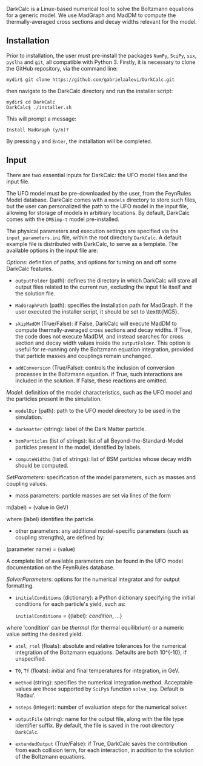 DarkCalc is a Linux-based numerical tool to solve the Boltzmann equations for a generic model. We use MadGraph and MadDM to compute the thermally-averaged cross sections and decay widths relevant for the model.

## Installation

Prior to installation, the user must pre-install the packages `NumPy`, `SciPy`, `six`, `pyslha` and `git`, all compatible with Python 3. Firstly, it is necessary to clone the GitHub repository, via the command line:
```
mydir$ git clone https://github.com/gabrielaalevi/DarkCalc.git
```
then navigate to the DarkCalc directory and run the installer script:
```
mydir$ cd DarkCalc
DarkCalc$ ./installer.sh
```
This will prompt a message:
```
Install MadGraph (y/n)?
```
By pressing `y` and `Enter`, the installation will be completed.

## Input

There are two essential inputs for DarkCalc: the UFO model files and the input file. 

The UFO model must be pre-downloaded by the user, from the FeynRules Model database. DarkCalc comes with a `models` directory to store such files, but the user can personalized the path to the UFO model in the input file, allowing for storage of models in arbitrary locations. By default, DarkCalc comes with the `DMSimp-t` model pre-installed.

The physical parameters and execution settings are specified via the `input_parameters.ini` file, within the root directory `DarkCalc`. A default example file is distributed with DarkCalc, to serve as a template. The available options in the input file are:

*Options*: definition of paths, and options for turning on and off some DarkCalc features.

- `outputFolder` (path): defines the directory in which DarkCalc will store all output files related to the current run, excluding the input file itself and the solution file.
  
- `MadGraphPath` (path): specifies the installation path for MadGraph. If the user executed the installer script, it should be set to \texttt{MG5}.
  
- `skipMadDM` (True/False): if False, DarkCalc will execute MadDM to compute thermally-averaged cross sections and decay widths. If True, the code does not execute MadDM, and instead searches for cross section and decay width values inside the `outputFolder`. This option is useful for re-running only the Boltzmann equation integration, provided that particle masses and couplings remain unchanged.
  
- `addConversion` (True/False): controls the inclusion of conversion processes in the Boltzmann equation. if True, such interactions are included in the solution. If False, these reactions are omitted.
  
*Model*: definition of the model characteristics, such as the UFO model and the particles present in the simulation.

- `modelDir` (path): path to the UFO model directory to be used in the simulation.
  
- `darkmatter` (string): label of the Dark Matter particle.
  
- `bsmParticles` (list of strings): list of all Beyond-the-Standard-Model particles present in the model, identified by labels.
  
- `computeWidths` (list of strings): list of BSM particles whose decay width should be computed.
  
*SetParameters*: specification of the model parameters, such as masses and coupling values.

- mass parameters: particle masses are set via lines of the form

m(label) = (value in GeV)

where (label) identifies the particle.

- other parameters: any additional model-specific parameters (such as coupling strengths), are defined by:
  
(parameter name) = (value)

  A complete list of available parameters can be found in the UFO model documentation on the FeynRules database.
  
*SolverParameters*: options for the numerical integrator and for output formatting.

- `initialConditions` (dictionary): a Python dictionary specifying the initial conditions for each particle's yield, such as:
  
  `initialConditions` = {(label): *condition*, ...}
  
where 'condition' can be *thermal* (for thermal equilibrium) or a numeric value setting the desired yield.

- `atol`, `rtol` (floats): absolute and relative tolerances for the numerical integration of the Boltzmann equations. Defaults are both 10^{-10}, if unspecified.
  
- `T0`, `Tf` (floats): initial and final temperatures for integration, in GeV.
  
- `method` (string): specifies the numerical integration method. Acceptable values are those supported by `SciPy`s function `solve_ivp`. Default is 'Radau'.
  
- `nsteps` (integer): number of evaluation steps for the numerical solver.
  
- `outputFile` (string): name for the output file, along with the file type identifier suffix. By default, the file is saved in the root directory `DarkCalc`.
  
- `extendedOutput` (True/False): if True, DarkCalc saves the contribution from each collision term, for each interaction, in addition to the solution of the Boltzmann equations.
  
